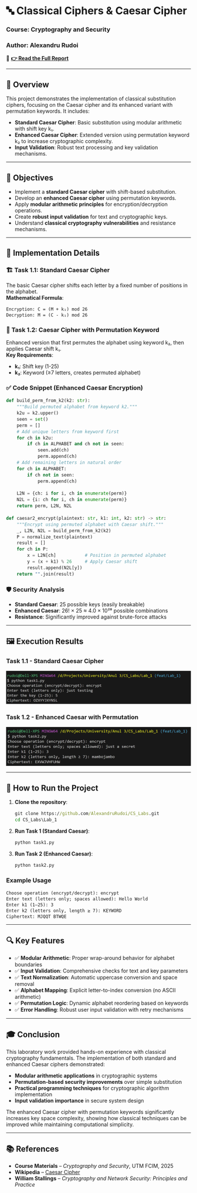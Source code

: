 # 🔤 Classical Ciphers & Caesar Cipher

### **Course**: Cryptography and Security  
### **Author**: Alexandru Rudoi  

📑 **[👉 Read the Full Report](https://github.com/AlexandruRudoi/CS_Labs/blob/main/Lab_1/docs/CS_Lab1_Report.pdf)**  

---

## 📖 **Overview**
This project demonstrates the implementation of classical substitution ciphers, focusing on the Caesar cipher and its enhanced variant with permutation keywords. It includes:
- **Standard Caesar Cipher**: Basic substitution using modular arithmetic with shift key k₁.
- **Enhanced Caesar Cipher**: Extended version using permutation keyword k₂ to increase cryptographic complexity.
- **Input Validation**: Robust text processing and key validation mechanisms.

---

## 🎯 **Objectives**
- Implement a **standard Caesar cipher** with shift-based substitution.
- Develop an **enhanced Caesar cipher** using permutation keywords.
- Apply **modular arithmetic principles** for encryption/decryption operations.
- Create **robust input validation** for text and cryptographic keys.
- Understand **classical cryptography vulnerabilities** and resistance mechanisms.

---

## 🔧 **Implementation Details**

### 🏗 **Task 1.1: Standard Caesar Cipher**
The basic Caesar cipher shifts each letter by a fixed number of positions in the alphabet.  
**Mathematical Formula**:
```
Encryption: C = (M + k₁) mod 26
Decryption: M = (C - k₁) mod 26
```

### 🔄 **Task 1.2: Caesar Cipher with Permutation Keyword**
Enhanced version that first permutes the alphabet using keyword k₂, then applies Caesar shift k₁.  
**Key Requirements**:
- **k₁**: Shift key (1-25)
- **k₂**: Keyword (≥7 letters, creates permuted alphabet)

### ✅ **Code Snippet (Enhanced Caesar Encryption)**
```python
def build_perm_from_k2(k2: str):
    """Build permuted alphabet from keyword k2."""
    k2u = k2.upper()
    seen = set()
    perm = []
    # Add unique letters from keyword first
    for ch in k2u:
        if ch in ALPHABET and ch not in seen:
            seen.add(ch)
            perm.append(ch)
    # Add remaining letters in natural order
    for ch in ALPHABET:
        if ch not in seen:
            perm.append(ch)
    
    L2N = {ch: i for i, ch in enumerate(perm)}
    N2L = {i: ch for i, ch in enumerate(perm)}
    return perm, L2N, N2L

def caesar2_encrypt(plaintext: str, k1: int, k2: str) -> str:
    """Encrypt using permuted alphabet with Caesar shift."""
    _, L2N, N2L = build_perm_from_k2(k2)
    P = normalize_text(plaintext)
    result = []
    for ch in P:
        x = L2N[ch]           # Position in permuted alphabet
        y = (x + k1) % 26     # Apply Caesar shift
        result.append(N2L[y])
    return "".join(result)
```

### 🛡️ **Security Analysis**
- **Standard Caesar**: 25 possible keys (easily breakable)
- **Enhanced Caesar**: 26! × 25 ≈ 4.0 × 10²⁸ possible combinations
- **Resistance**: Significantly improved against brute-force attacks

---

## 🖼 **Execution Results**

### Task 1.1 - Standard Caesar Cipher
![Task 1 Output](docs/images/task1_result.png)

### Task 1.2 - Enhanced Caesar with Permutation
![Task 2 Output](docs/images/task2_result.png)

---

## 🏁 **How to Run the Project**
1. **Clone the repository**:
   ```cmd
   git clone https://github.com/AlexandruRudoi/CS_Labs.git
   cd CS_Labs\Lab_1
   ```
2. **Run Task 1 (Standard Caesar)**:
   ```cmd
   python task1.py
   ```
3. **Run Task 2 (Enhanced Caesar)**:
   ```cmd
   python task2.py
   ```

### **Example Usage**
```
Choose operation (encrypt/decrypt): encrypt
Enter text (letters only; spaces allowed): Hello World
Enter k1 (1–25): 3
Enter k2 (letters only, length ≥ 7): KEYWORD
Ciphertext: MJQQT BTWQE
```

---

## 🔍 **Key Features**
- ✅ **Modular Arithmetic**: Proper wrap-around behavior for alphabet boundaries
- ✅ **Input Validation**: Comprehensive checks for text and key parameters
- ✅ **Text Normalization**: Automatic uppercase conversion and space removal
- ✅ **Alphabet Mapping**: Explicit letter-to-index conversion (no ASCII arithmetic)
- ✅ **Permutation Logic**: Dynamic alphabet reordering based on keywords
- ✅ **Error Handling**: Robust user input validation with retry mechanisms

---

## 🎓 **Conclusion**
This laboratory work provided hands-on experience with classical cryptography fundamentals. The implementation of both standard and enhanced Caesar ciphers demonstrated:
- **Modular arithmetic applications** in cryptographic systems
- **Permutation-based security improvements** over simple substitution
- **Practical programming techniques** for cryptographic algorithm implementation
- **Input validation importance** in secure system design

The enhanced Caesar cipher with permutation keywords significantly increases key space complexity, showing how classical techniques can be improved while maintaining computational simplicity.

---

## 📚 **References**
- **Course Materials** – *Cryptography and Security*, UTM FCIM, 2025
- **Wikipedia** – [Caesar Cipher](https://en.wikipedia.org/wiki/Caesar_cipher)
- **William Stallings** – *Cryptography and Network Security: Principles and Practice*